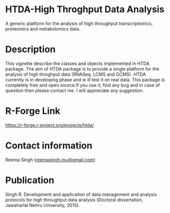 # HTDA-High Throghput Data Analysis
A generic platform for the analysis of high throughput transcriptomics, proteomics and metabolomics data.

# Description
This vignette describe the classes and objects implemented in HTDA package. The aim of HTDA package is to provide a single platform for the analysis of high throghput data (RNASeq, LCMS and GCMS). HTDA currently is in developing phase and w
ill test it on real data. This package is completely free and open source.If you use it, find any bug and in case of question then please contact me. I will appreciate any suggestion.

# R-Forge Link
https://r-forge.r-project.org/projects/htda/

# Contact information
Reema Singh (reemasingh.jnu@gmail.com)

# Publication

Singh R. Development and application of data management and analysis protocols for high throughput data analysis (Doctoral dissertation, Jawaharlal Nehru University, 2015).

